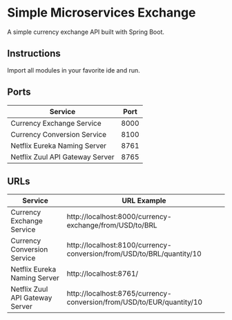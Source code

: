 # Simple Microservices Exchange

A simple currency exchange API built with Spring Boot.

[comment]: <> (<img src="crypto_app_screenshot.jpeg" width="40%" height="40%">)

## Instructions

Import all modules in your favorite ide and run. 

## Ports

| Service  | Port |
| ------------- | ------------- |
| Currency Exchange Service  | 8000  |
| Currency Conversion Service  | 8100  |
| Netflix Eureka Naming Server  | 8761  |
| Netflix Zuul API Gateway Server  | 8765  |

## URLs

| Service  | URL Example |
| ------------- | ------------- |
| Currency Exchange Service  | http://localhost:8000/currency-exchange/from/USD/to/BRL  |
| Currency Conversion Service  | http://localhost:8100/currency-conversion/from/USD/to/BRL/quantity/10  |
| Netflix Eureka Naming Server  | http://localhost:8761/  |
| Netflix Zuul API Gateway Server  | http://localhost:8765/currency-conversion/from/USD/to/EUR/quantity/10  |